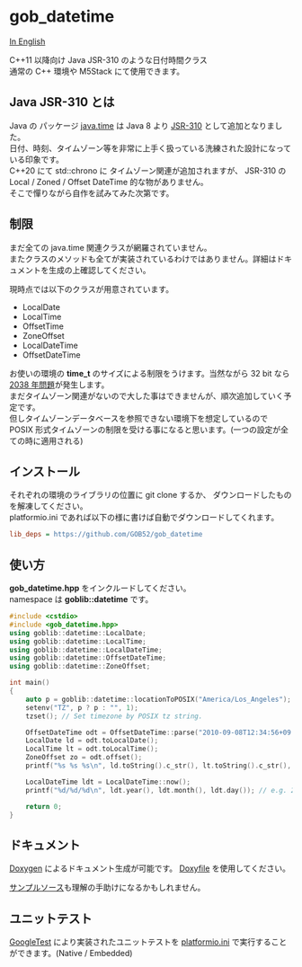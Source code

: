 # gob_datetime
[In English](README.en.md)  

C++11 以降向け Java JSR-310 のような日付時間クラス  
通常の C++ 環境や M5Stack にて使用できます。

## Java JSR-310 とは
Java の パッケージ [java.time](https://docs.oracle.com/javase/jp/18/docs/api/java.base/java/time/package-summary.html) は Java 8 より [JSR-310](https://jcp.org/en/jsr/detail?id=310) として追加となりました。  
日付、時刻、タイムゾーン等を非常に上手く扱っている洗練された設計になっている印象です。  
C++20 にて std::chrono に タイムゾーン関連が追加されますが、 JSR-310 の Local / Zoned / Offset DateTime 的な物がありません。  
そこで憚りながら自作を試みてみた次第です。

## 制限
まだ全ての java.time 関連クラスが網羅されていません。  
またクラスのメソッドも全てが実装されているわけではありません。詳細はドキュメントを生成の上確認してください。  

現時点では以下のクラスが用意されています。  
- LocalDate
- LocalTime
- OffsetTime
- ZoneOffset
- LocalDateTime
- OffsetDateTime

お使いの環境の **time_t** のサイズによる制限をうけます。当然ながら 32 bit なら [2038 年問題](https://ja.wikipedia.org/wiki/2038%E5%B9%B4%E5%95%8F%E9%A1%8C)が発生します。  
まだタイムゾーン関連がないので大した事はできませんが、順次追加していく予定です。  
但しタイムゾーンデータベースを参照できない環境下を想定しているので POSIX 形式タイムゾーンの制限を受ける事になると思います。(一つの設定が全ての時に適用される)


## インストール
それぞれの環境のライブラリの位置に git clone するか、 ダウンロードしたものを解凍してください。  
platformio.ini であれば以下の様に書けば自動でダウンロードしてくれます。

```ini
lib_deps = https://github.com/GOB52/gob_datetime
```

## 使い方
**gob_datetime.hpp** をインクルードしてください。  
namespace は **goblib::datetime** です。

```cpp
#include <cstdio>
#include <gob_datetime.hpp>
using goblib::datetime::LocalDate;
using goblib::datetime::LocalTime;
using goblib::datetime::LocalDateTime;
using goblib::datetime::OffsetDateTime;
using goblib::datetime::ZoneOffset;

int main()
{
	auto p = goblib::datetime::locationToPOSIX("America/Los_Angeles"); // => "PST8PDT,M3.2.0,M11.1.0"
	setenv("TZ", p ? p : "", 1);
	tzset(); // Set timezone by POSIX tz string.

	OffsetDateTime odt = OffsetDateTime::parse("2010-09-08T12:34:56+09:00");
	LocalDate ld = odt.toLocalDate();
	LocalTime lt = odt.toLocalTime();
	ZoneOffset zo = odt.offset();
	printf("%s %s %s\n", ld.toString().c_str(), lt.toString().c_str(), zo.toString().c_str()); // 2010-09-08 12:34:56 +09:00

	LocalDateTime ldt = LocalDateTime::now();
	printf("%d/%d/%d\n", ldt.year(), ldt.month(), ldt.day()); // e.g. 2022/12/12

	return 0;
}
```

## ドキュメント
[Doxygen](https://www.doxygen.nl/index.html) によるドキュメント生成が可能です。 [Doxyfile](doc/Doxyfile) を使用してください。  

[サンプルソース](examples)も理解の手助けになるかもしれません。


## ユニットテスト
[GoogleTest](https://google.github.io/googletest/) により実装されたユニットテストを [platformio.ini](platformio.ini) で実行することができます。(Native / Embedded)  
